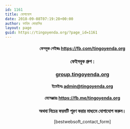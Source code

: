 ```yaml
---
id: 1161
title: যোগাযোগ
date: 2018-09-08T07:19:28+00:00
author: ফাহিম মোন্তাসির
layout: page
guid: https://tingoyenda.org/?page_id=1161
---
```

<h4 style="text-align: center;">
  ফেসবুক পেইজঃ <a href="https://fb.com/tingoyenda.org" rel="nofollow" title="তিন গোয়েন্দা ফেসবুক পেজ">https://fb.com/tingoyenda.org</a>
</h4>

<h3 style="text-align: center;">
  ফেইসবুক গ্রুপ :
</h3>

<h3 style="text-align: center;">
  <a href="https://facebook.com/groups/391508967677973">group.tingoyenda.org</a>
</h3>

<h4 style="text-align: center;">
  ইমেইলঃ <a href="mailto:admin@tingoyenda.org" rel="nofollow" title="তিন গোয়েন্দা অরগ ইমেইল">admin@tingoyenda.org</a>
</h4>

<h4 style="text-align: center;">
  মেসেঞ্জারঃ <a href="https://fb.me/tingoyenda.org" rel="nofollow">https://fb.me/tingoyenda.org</a>
</h4>

<h3 style="text-align: center;">
  অথবা নিচের ফরমটি পূরণ করার মাধ্যমে যোগাযোগ করুন।
</h3>

<p style="text-align: center;">
  [bestwebsoft_contact_form]
</p>

&nbsp;